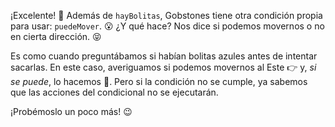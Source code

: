 ¡Excelente! :clap: Además de `hayBolitas`, Gobstones tiene otra condición propia para usar: `puedeMover`. :open_mouth: ¿Y qué hace? Nos dice si podemos movernos o no en cierta dirección. :stuck_out_tongue_closed_eyes:

Es como cuando preguntábamos si habían bolitas azules antes de intentar sacarlas. En este caso, averiguamos si podemos movernos al Este :point_right: y, _si se puede_, lo hacemos :dancer:. Pero si la condición no se cumple, ya sabemos que las acciones del condicional no se ejecutarán. 

¡Probémoslo un poco más! :wink:
